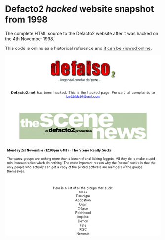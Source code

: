 # Defacto2 *hacked* website snapshot from 1998

The complete HTML source to the Defacto2 website after it was hacked on the 4th November 1998.

This code is online as a historical reference and [it can be viewed online](http://defacto2.net/wayback/defacto2-hacked-from-1998-november-4/index.html).

![Website](SCREEN.png)
